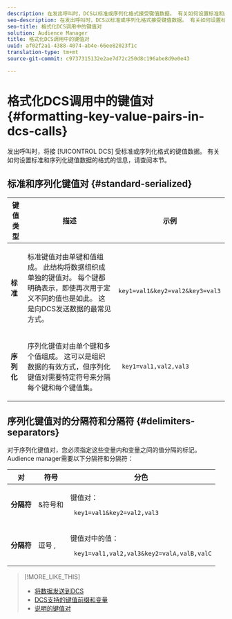 ```yaml
---
description: 在发出呼叫时，DCS以标准或序列化格式接受键值数据。 有关如何设置标准和序列化键值数据的格式的信息，请查阅本节。
seo-description: 在发出呼叫时，DCS以标准或序列化格式接受键值数据。 有关如何设置标准和序列化键值数据的格式的信息，请查阅本节。
seo-title: 格式化DCS调用中的键值对
solution: Audience Manager
title: 格式化DCS调用中的键值对
uuid: af02f2a1-4388-4074-ab4e-66ee82023f1c
translation-type: tm+mt
source-git-commit: c9737315132e2ae7d72c250d8c196abe8d9e0e43

---
```



# 格式化DCS调用中的键值对 {#formatting-key-value-pairs-in-dcs-calls}

发出呼叫时，将接 [!UICONTROL DCS] 受标准或序列化格式的键值数据。 有关如何设置标准和序列化键值数据的格式的信息，请查阅本节。

## 标准和序列化键值对 {#standard-serialized}

<table id="table_A220F9B359F34C6EA7B83618FC22EE3A"> 
 <thead> 
  <tr> 
   <th colname="col1" class="entry"> 键值类型 </th> 
   <th colname="col2" class="entry"> 描述 </th> 
   <th colname="col3" class="entry"> 示例 </th> 
  </tr> 
 </thead>
 <tbody> 
  <tr> 
   <td colname="col1"> <b>标准</b> </td> 
   <td colname="col2"> <p>标准键值对由单键和值组成。 此结构将数据组织成单独的键值对。 每个键都明确表示，即使再次用于定义不同的值也是如此。 这是向DCS发送数据的最常见方式。 </p> </td>
   <td colname="col3"> <code> key1=val1&amp;key2=val2&amp;key3=val3</code> </td>
  </tr>
  <tr> 
   <td colname="col1"> <b>序列化</b> </td> 
   <td colname="col2"> <p>序列化键值对由单个键和多个值组成。 这可以是组织数据的有效方式，但序列化键值对需要特定符号来分隔每个键和每个键值集。 </p> </td> 
   <td colname="col3"> <code> key1=val1,val2,val3</code> </td> 
  </tr>
 </tbody>
</table>

## 序列化键值对的分隔符和分隔符 {#delimiters-separators}

对于序列化键值对，您必须指定这些变量内和变量之间的值分隔的标记。 Audience manager需要以下分隔符和分隔符：

<table id="table_8FD4E6B9506943AEA619D4089913ECBC"> 
 <thead> 
  <tr> 
   <th colname="col1" class="entry"> 对 </th> 
   <th colname="col2" class="entry"> 符号 </th> 
   <th colname="col3" class="entry"> 分色 </th> 
  </tr>
 </thead>
 <tbody> 
  <tr> 
   <td colname="col1"><b>分隔符</b> </td> 
   <td colname="col2"> &amp;符号和 </td> 
   <td colname="col3"> <p>键值对： </p> <p><code> key1=val1&amp;key2=val2,val3</code> </p> </td> 
  </tr> 
  <tr> 
   <td colname="col1"><b>分隔符</b> </td> 
   <td colname="col2"> 逗号 , </td> 
   <td colname="col3"> <p>键值对中的值： </p> <p><code> key1=val1,val2,val3&amp;key2=valA,valB,valC</code> </p> </td> 
  </tr> 
 </tbody> 
</table>

>[!MORE_LIKE_THIS]
>
>* [将数据发送到DCS](../../../api/dcs-intro/dcs-event-calls/dcs-url-send.md)
>* [DCS支持的键值前缀和变量](../../../api/dcs-intro/dcs-api-reference/dcs-keys.md)
>* [说明的键值对](../../../reference/key-value-pairs-explained.md)

